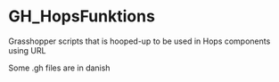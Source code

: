 # GH_HopsFunktions
Grasshopper scripts that is hooped-up to be used in Hops components using URL

Some .gh files are in danish
